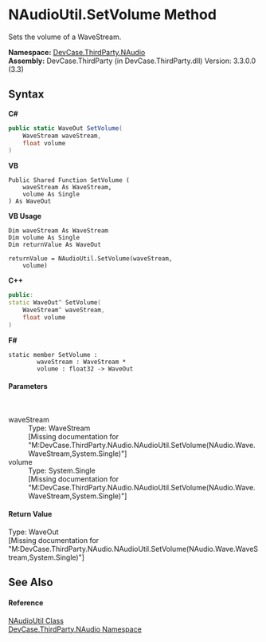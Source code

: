 # NAudioUtil.SetVolume Method 
 

Sets the volume of a WaveStream.

**Namespace:**&nbsp;<a href="N_DevCase_ThirdParty_NAudio">DevCase.ThirdParty.NAudio</a><br />**Assembly:**&nbsp;DevCase.ThirdParty (in DevCase.ThirdParty.dll) Version: 3.3.0.0 (3.3)

## Syntax

**C#**<br />
``` C#
public static WaveOut SetVolume(
	WaveStream waveStream,
	float volume
)
```

**VB**<br />
``` VB
Public Shared Function SetVolume ( 
	waveStream As WaveStream,
	volume As Single
) As WaveOut
```

**VB Usage**<br />
``` VB Usage
Dim waveStream As WaveStream
Dim volume As Single
Dim returnValue As WaveOut

returnValue = NAudioUtil.SetVolume(waveStream, 
	volume)
```

**C++**<br />
``` C++
public:
static WaveOut^ SetVolume(
	WaveStream^ waveStream, 
	float volume
)
```

**F#**<br />
``` F#
static member SetVolume : 
        waveStream : WaveStream * 
        volume : float32 -> WaveOut 

```


#### Parameters
&nbsp;<dl><dt>waveStream</dt><dd>Type: WaveStream<br />\[Missing <param name="waveStream"/> documentation for "M:DevCase.ThirdParty.NAudio.NAudioUtil.SetVolume(NAudio.Wave.WaveStream,System.Single)"\]</dd><dt>volume</dt><dd>Type: System.Single<br />\[Missing <param name="volume"/> documentation for "M:DevCase.ThirdParty.NAudio.NAudioUtil.SetVolume(NAudio.Wave.WaveStream,System.Single)"\]</dd></dl>

#### Return Value
Type: WaveOut<br />\[Missing <returns> documentation for "M:DevCase.ThirdParty.NAudio.NAudioUtil.SetVolume(NAudio.Wave.WaveStream,System.Single)"\]

## See Also


#### Reference
<a href="T_DevCase_ThirdParty_NAudio_NAudioUtil">NAudioUtil Class</a><br /><a href="N_DevCase_ThirdParty_NAudio">DevCase.ThirdParty.NAudio Namespace</a><br />